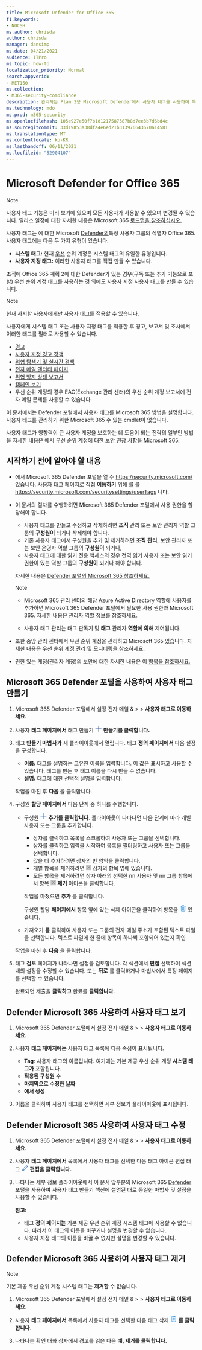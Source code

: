 ```yaml
---
title: Microsoft Defender for Office 365
f1.keywords:
- NOCSH
ms.author: chrisda
author: chrisda
manager: dansimp
ms.date: 04/21/2021
audience: ITPro
ms.topic: how-to
localization_priority: Normal
search.appverid:
- MET150
ms.collection:
- M365-security-compliance
description: 관리자는 Plan 2용 Microsoft Defender에서 사용자 태그를 사용하여 특정 사용자 그룹을 식별하는 Office 365 있습니다. 태그 필터링은 Microsoft Defender의 경고, 보고서 및 조사에서 사용할 수 있으며, Office 365 사용자를 빠르게 식별할 수 있습니다.
ms.technology: mdo
ms.prod: m365-security
ms.openlocfilehash: 105e927e50f7b1d1217587587b8d7ee3b7d6bd4c
ms.sourcegitcommit: 33d19853a38dfa4e6ed21b313976643670a14581
ms.translationtype: MT
ms.contentlocale: ko-KR
ms.lasthandoff: 06/11/2021
ms.locfileid: "52904107"
---
```

# <a name="user-tags-in-microsoft-defender-for-office-365"></a>Microsoft Defender for Office 365

> [!NOTE]
> 사용자 태그 기능은 미리 보기에 있으며 모든 사용자가 사용할 수 있으며 변경될 수 있습니다. 릴리스 일정에 대한 자세한 내용은 Microsoft 365 [로드맵을 참조하십시오.](https://www.microsoft.com/microsoft-365/roadmap)

사용자 태그는 에 대한 Microsoft [Defender의](defender-for-office-365.md)특정 사용자 그룹의 식별자 Office 365. 사용자 태그에는 다음 두 가지 유형이 있습니다.

- **시스템 태그:** 현재 [우선](../../admin/setup/priority-accounts.md) 순위 계정은 시스템 태그의 유일한 유형입니다.
- **사용자 지정 태그:** 이러한 사용자 태그를 직접 만들 수 있습니다.

조직에 Office 365 계획 2에 대한 Defender가 있는 경우(구독 또는 추가 기능으로 포함) 우선 순위 계정 태그를 사용하는 것 외에도 사용자 지정 사용자 태그를 만들 수 있습니다.

> [!NOTE]
> 현재 사서함 사용자에게만 사용자 태그를 적용할 수 있습니다.

사용자에게 시스템 태그 또는 사용자 지정 태그를 적용한 후 경고, 보고서 및 조사에서 이러한 태그를 필터로 사용할 수 있습니다.

- [경고](alerts.md)
- [사용자 지정 경고 정책](../../compliance/alert-policies.md#viewing-alerts)
- [위협 탐색기 및 실시간 검색](threat-explorer.md)
- [전자 메일 엔터티 페이지](mdo-email-entity-page.md#other-innovations)
- [위협 방지 상태 보고서](view-email-security-reports.md#threat-protection-status-report)
- [캠페인 보기](campaigns.md)
- 우선 순위 계정의 경우 [](/exchange/monitoring/mail-flow-reports/mfr-email-issues-for-priority-accounts-report) EAC(Exchange 관리 센터)의 우선 순위 계정 보고서에 전자 메일 문제를 사용할 수 있습니다.

이 문서에서는 Defender 포털에서 사용자 태그를 Microsoft 365 방법을 설명합니다. 사용자 태그를 관리하기 위한 Microsoft 365 수 있는 cmdlet이 없습니다.

사용자 태그가 영향력이 큰 사용자 계정을 보호하는 데 도움이 되는 전략의 일부인 방법을 자세한 내용은 에서 우선 순위 계정에 [대한 보안 권장 사항을 Microsoft 365.](security-recommendations-for-priority-accounts.md)

## <a name="what-do-you-need-to-know-before-you-begin"></a>시작하기 전에 알아야 할 내용

- 에서 Microsoft 365 Defender 포털을 열 수 <https://security.microsoft.com/> 있습니다. 사용자 태그 페이지로 직접 **이동하기** 위해 를 를 <https://security.microsoft.com/securitysettings/userTags> 니다.

- 이 문서의 절차를 수행하려면 Microsoft 365 Defender 포털에서 사용 권한을 할당해야 합니다.
  - 사용자 태그를 만들고 수정하고 삭제하려면 **조직** 관리 또는 보안 관리자 역할 그룹의 **구성원이** 되거나 삭제해야 합니다.
  - 기존 사용자 태그에서 구성원을 추가 및 제거하려면 **조직** **관리,** 보안 관리자 또는 보안 운영자 역할 그룹의 **구성원이** 되거나,
  - 사용자 태그에 대한 읽기 전용 액세스의 경우 전역  읽기 사용자 또는 보안 읽기 권한이 있는 역할 그룹의 **구성원이** 되거나 해야 합니다.

  자세한 내용은 [Defender 포털의 Microsoft 365 참조하세요.](permissions-in-the-security-and-compliance-center.md)

  > [!NOTE]
  >
  > - Microsoft 365 관리 센터의 해당 Azure Active Directory 역할에 사용자를 추가하면 Microsoft 365 Defender 포털에서 필요한 사용 권한과 Microsoft 365.  자세한 내용은 [관리자 역할 정보](../../admin/add-users/about-admin-roles.md)를 참조하세요.
  >
  > - 사용자 태그 관리는 태그 판독기 및 **태그** 관리자 **역할에 의해** 제어됩니다.

- 또한 중앙 관리 센터에서 우선 순위 계정을 관리하고 Microsoft 365 있습니다. 자세한 내용은 우선 순위 [계정 관리 및 모니터링을 참조하세요.](../../admin/setup/priority-accounts.md)

- 권한 있는 계정(관리자 계정)의 보안에 대한 자세한 내용은 이 [항목을 참조하세요.](/azure/architecture/framework/security/critical-impact-accounts) 

## <a name="use-the-microsoft-365-defender-portal-to-create-user-tags"></a>Microsoft 365 Defender 포털을 사용하여 사용자 태그 만들기

1. Microsoft 365 Defender 포털에서 설정 전자  메일 & \>  \> **사용자 태그로 이동하세요.**

2. 사용자 **태그 페이지에서** 태그 만들기 ![ 아이콘 태그 ](../../media/m365-cc-sc-create-icon.png) **만들기를 클릭합니다.**

3. 태그 **만들기 마법사가** 새 플라이아웃에서 열립니다. 태그 **정의 페이지에서** 다음 설정을 구성합니다.
   - **이름:** 태그를 설명하는 고유한 이름을 입력합니다. 이 값은 표시하고 사용할 수 있습니다. 태그를 만든 후 태그 이름을 다시 만들 수 없습니다.
   - **설명:** 태그에 대한 선택적 설명을 입력합니다.

   작업을 마친 후 **다음** 을 클릭합니다.

4. 구성원 **할당 페이지에서** 다음 단계 중 하나를 수행합니다.
   - 구성원 ![ 추가 아이콘 구성원 ](../../media/m365-cc-sc-create-icon.png) **추가를 클릭합니다.** 플라이아웃이 나타나면 다음 단계에 따라 개별 사용자 또는 그룹을 추가합니다.
     - 상자를 클릭하고 목록을 스크롤하여 사용자 또는 그룹을 선택합니다.
     - 상자를 클릭하고 입력을 시작하여 목록을 필터링하고 사용자 또는 그룹을 선택합니다.
     - 값을 더 추가하려면 상자의 빈 영역을 클릭합니다.
     - 개별 항목을 제거하려면 ![항목 제거 아이콘](../../media/m365-cc-sc-remove-selection-icon.png) 상자의 항목 옆에 있습니다.
     - 모든 항목을 제거하려면 상자 아래의 선택한 nn 사용자 및 nn 그룹 항목에서 항목 ![ ](../../media/m365-cc-sc-remove-selection-icon.png) **제거** 아이콘을 클릭합니다.

     작업을 마쳤으면 **추가** 를 클릭합니다.

     구성원 할당 **페이지에서** 항목 옆에 있는 삭제 아이콘을 클릭하여 항목을 ![ 제거할 수도 ](../../media/m365-cc-sc-delete-icon.png) 있습니다.

   - 가져오기 **를** 클릭하여 사용자 또는 그룹의 전자 메일 주소가 포함된 텍스트 파일을 선택합니다. 텍스트 파일에 한 줄에 항목이 하나씩 포함되어 있는지 확인

   작업을 마친 후 **다음** 을 클릭합니다.

5. 태그 **검토** 페이지가 나타나면 설정을 검토합니다. 각 섹션에서 **편집** 선택하여 섹션 내의 설정을 수정할 수 있습니다. 또는 **뒤로** 를 클릭하거나 마법사에서 특정 페이지를 선택할 수 있습니다.

   완료되면 제출을 **클릭하고** 완료를 **클릭합니다.**

## <a name="use-the-microsoft-365-defender-portal-to-view-user-tags"></a>Defender Microsoft 365 사용하여 사용자 태그 보기

1. Microsoft 365 Defender 포털에서 설정 전자  메일 & \>  \> **사용자 태그로 이동하세요.**

2. 사용자 **태그 페이지에는** 사용자 태그 목록에 다음 속성이 표시됩니다.

   - **Tag**: 사용자 태그의 이름입니다. 여기에는 기본 제공 우선 순위 계정 **시스템 태그가** 포함됩니다.
   - **적용된 구성원** 수
   - **마지막으로 수정한 날짜**
   - **에서 생성**

3. 이름을 클릭하여 사용자 태그를 선택하면 세부 정보가 플라이아웃에 표시됩니다.

## <a name="use-the-microsoft-365-defender-portal-to-modify-user-tags"></a>Defender Microsoft 365 사용하여 사용자 태그 수정

1. Microsoft 365 Defender 포털에서 설정 전자  메일 & \>  \> **사용자 태그로 이동하세요.**

2. 사용자 **태그 페이지에서** 목록에서 사용자 태그를 선택한 다음 태그 아이콘 편집 태그 ![ ](../../media/m365-cc-sc-edit-icon.png) **편집을 클릭합니다.**

3. 나타나는 세부 정보 플라이아웃에서 이 문서 앞부분의 Microsoft 365 [Defender](#use-the-microsoft-365-defender-portal-to-create-user-tags) 포털을 사용하여 사용자 태그 만들기 섹션에 설명된 대로 동일한 마법사 및 설정을 사용할 수 있습니다.

   **참고:**

   - 태그 **정의 페이지는** 기본 제공 우선  순위 계정 시스템 태그에 사용할 수 없습니다. 따라서 이 태그의 이름을 바꾸거나 설명을 변경할 수 없습니다.
   - 사용자 지정 태그의 이름을 바꿀 수 없지만 설명을 변경할 수 있습니다.

## <a name="use-the-microsoft-365-defender-portal-to-remove-user-tags"></a>Defender Microsoft 365 사용하여 사용자 태그 제거

> [!NOTE]
> 기본 제공 우선 순위 계정 시스템 태그는 **제거할** 수 없습니다.

1. Microsoft 365 Defender 포털에서 설정 전자  메일 & \>  \> **사용자 태그로 이동하세요.**

2. 사용자 **태그 페이지에서** 목록에서 사용자 태그를 선택한 다음 태그 삭제 ![ 아이콘 삭제 태그 ](../../media/m365-cc-sc-delete-icon.png) **를 클릭합니다.**

3. 나타나는 확인 대화 상자에서 경고를 읽은 다음 **예, 제거를 클릭합니다.**
